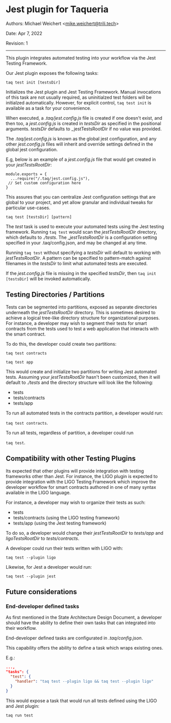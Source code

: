 # Jest plugin for Taqueria

Authors:    Michael Weichert <<mike.weichert@trili.tech>>

Date:       Apr 7, 2022

Revision:   1

---

This plugin integrates automated testing into your workflow via the Jest Testing Framework.

Our Jest plugin exposes the following tasks:

`taq test init [testsDir]`

Initializes the Jest plugin and Jest Testing Framework. Manual invocations of this task are not usually required, as uninitialzed test folders will be initialzed automatically. However, for explicit control, `taq test init` is available as a task for your convenience.

When executed, a _.taq/jest.config.js_ file is created if one doesn't exist, and then too, a _jest.config.js_ is created in _testsDir_ as specified in the positional arguments. _testsDir_ defaults to _jestTestsRootDir if no value was provided.

The _.taq/jest.config.js_ is known as the global jest configuration, and any other _jest.config.js_ files will inherit and override settings defined in the global jest configuration.

E.g, below is an example of a _jest.config.js_ file that would get created in your _jestTestsRootDir_:
```
module.exports = {
  ...require("/.taq/jest.config.js"),
 // Set custom configuration here
}
```

This assures that you can centralize Jest configuration settings that are global to your project, and yet allow granular and individual tweaks for particular use-cases.


`taq test [testsDir] [pattern]`

The _test_ task is used to execute your automated tests using the Jest testing framework. Running `taq test` would scan the _jestTestsRootDir_ directory, which defaults to _./tests_. The __jestTestsRootDir_ is a configuration setting specified in your .taq/config.json, and may be changed at any time.

Running `taq test` without specifying a _testsDir_ will default to working with _jestTestsRootDir_. A pattern can be specified to pattern-match against filenames in the _testsDir_ to limit what automated tests are executed.

If the _jest.config.js_ file is missing in the specified _testsDir_, then `taq init [testsDir]` will be invoked automatically.

## Testing Directories / Partitions

Tests can be segmented into partitions, exposed as separate directories underneath the _jestTestsRootDir_ directory. This is sometimes desired to achieve a logical tree-like directory structure for organizational purposes. For instance, a developer may wish to segment their tests for smart contracts from the tests used to test a web application that interacts with the smart contract.

To do this, the developer could create two partitions:

`taq test contracts`

`taq test app`

This would create and initialize two partitions for writing Jest automated tests. Assuming your _jestTestsRootDir_ hasn't been customized, then it will default to _./tests_ and the directory structure will look like the following:
- tests
- tests/contracts
- tests/app

To run all automated tests in the contracts partition, a developer would run:

`taq test contracts`.

To run all tests, regardless of partition, a developer could run

`taq test`.

## Compatibility with other Testing Plugins

Its expected that other plugins will provide integration with testing frameworks other than Jest. For instance, the LIGO plugin is expected to provide integration with the LIGO Testing Framework which improve the developer workflow for smart contracts authored in one of many syntax available in the LIGO language.

For instance, a developer may wish to organize their tests as such:
- tests
- tests/contracts (using the LIGO testing framework)
- tests/app (using the Jest testing framework)

To do so, a developer would change their _jestTestsRootDir_ to _tests/app_ and _ligoTestsRootDir_ to _tests/contracts_.

A developer could run their tests written with LIGO with:

`taq test --plugin ligo`

Likewise, for Jest a developer would run:

`taq test --plugin jest`

## Future considerations

### End-developer defined tasks

As first mentioned in the State Architecture Design Document, a developer should have the ability to define their own tasks that can integrated into their workflow.

End-developer defined tasks are configurated in _.taq/config.json_.

This capability offers the ability to define a task which wraps existing ones.

E.g.:

```json
...,
"tasks": {
  "test": {
    "handler": "taq test --plugin ligo && taq test --plugin ligo"
  }
} 
```

This would expose a task that would run all tests defined using the LIGO and Jest plugin:

`taq run test`